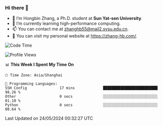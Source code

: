 ### Hi there 👋

- 🔭 I’m Hongbin Zhang, a Ph.D. student at **Sun Yat-sen University**.
- 🌱 I’m currently learning high-performance computing.
- 📫 You can contact me at zhanghb55@mail2.sysu.edu.cn.
- 👀 You can visit my personal website at https://zhang-hb.com/.

<!--START_SECTION:waka-->
![Code Time](http://img.shields.io/badge/Code%20Time-317%20hrs%2024%20mins-blue)

![Profile Views](http://img.shields.io/badge/Profile%20Views-0-blue)

📊 **This Week I Spent My Time On** 

```text
🕑︎ Time Zone: Asia/Shanghai

💬 Programming Languages: 
SSH Config               17 mins             █████████████████████████   98.26 % 
Other                    0 secs              ░░░░░░░░░░░░░░░░░░░░░░░░░   01.10 % 
Python                   0 secs              ░░░░░░░░░░░░░░░░░░░░░░░░░   00.64 % 
```


 Last Updated on 24/05/2024 00:32:27 UTC
<!--END_SECTION:waka-->
